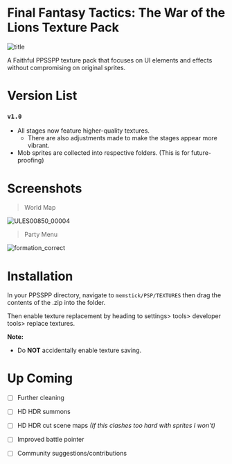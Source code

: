 # Final Fantasy Tactics: The War of the Lions Texture Pack
![title](https://github.com/Zodi-ark/Final-Fantasy-Tactics-The-War-of-the-Lions-Texture-Pack/assets/113886368/e15d138e-3c0b-4060-80f2-e21008484987)

A Faithful PPSSPP texture pack that focuses on UI elements and effects without compromising on original sprites.

# Version List

### `v1.0`
- All stages now feature higher-quality textures.  
  - There are also adjustments made to make the stages appear more vibrant.
- Mob sprites are collected into respective folders. (This is for future-proofing)


Screenshots
======  
> World Map

![ULES00850_00004](https://github.com/Zodi-ark/in-memory-of-imgur-sucks/assets/113886368/16b3ca74-fb59-4bb3-948f-93d759ae0b92)

> Party Menu

![formation_correct](https://github.com/Zodi-ark/in-memory-of-imgur-sucks/assets/113886368/ec2ead94-7fde-459d-8c4a-b6083f6021b4)

# Installation
In your PPSSPP directory, navigate to `memstick/PSP/TEXTURES` then drag the contents of the .zip into the folder.

Then enable texture replacement by heading to settings> tools> developer tools> replace textures.

**Note:**  
- Do **NOT** accidentally enable texture saving.
  
# Up Coming
- [ ] Further cleaning
- [ ] HD HDR summons
- [ ] HD HDR cut scene maps
    *(If this clashes too hard with sprites I won't)*
- [ ] Improved battle pointer
- [ ] Community suggestions/contributions

